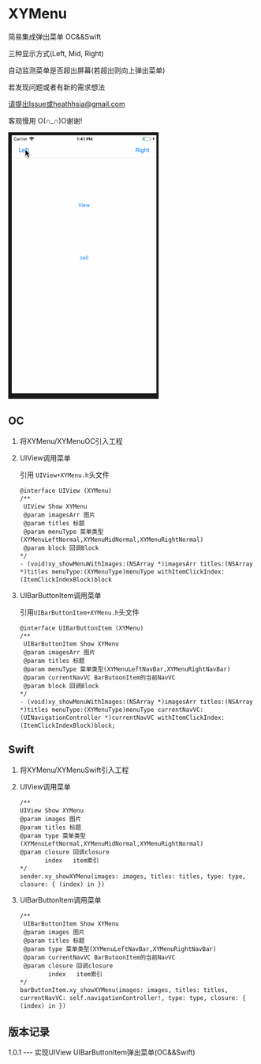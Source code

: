 # XYMenu

简易集成弹出菜单 OC&&Swift

三种显示方式(Left, Mid, Right)

自动监测菜单是否超出屏幕(若超出则向上弹出菜单)

若发现问题或者有新的需求想法

请提出Issue或heathhsia@gmail.com

客观慢用 O(∩_∩)O谢谢!

![demo.gif](img/demo.gif)

## OC
1. 将XYMenu/XYMenuOC引入工程
2. UIView调用菜单 

	引用 ```UIView+XYMenu.h```头文件
	
	````
	@interface UIView (XYMenu)
	/**
	 UIView Show XYMenu
 	 @param imagesArr 图片
 	 @param titles 标题
	 @param menuType 菜单类型 (XYMenuLeftNormal,XYMenuMidNormal,XYMenuRightNormal)
	 @param block 回调Block
 	*/
 	- (void)xy_showMenuWithImages:(NSArray *)imagesArr titles:(NSArray *)titles menuType:(XYMenuType)menuType withItemClickIndex:(ItemClickIndexBlock)block
	````
	
3. UIBarButtonItem调用菜单

	引用```UIBarButtonItem+XYMenu.h```头文件
	
	````
	@interface UIBarButtonItem (XYMenu)
	/**
	 UIBarButtonItem Show XYMenu
 	 @param imagesArr 图片
	 @param titles 标题
	 @param menuType 菜单类型(XYMenuLeftNavBar,XYMenuRightNavBar)
 	 @param currentNavVC BarButoonItem的当前NavVC
 	 @param block 回调Block
 	*/
	- (void)xy_showMenuWithImages:(NSArray *)imagesArr titles:(NSArray *)titles menuType:(XYMenuType)menuType currentNavVC:(UINavigationController *)currentNavVC withItemClickIndex:(ItemClickIndexBlock)block;
	````

## Swift
1. 将XYMenu/XYMenuSwift引入工程
2. UIView调用菜单
	 
	 ```
	/**
	 UIView Show XYMenu
 	 @param images 图片
	 @param titles 标题
	 @param type 菜单类型 (XYMenuLeftNormal,XYMenuMidNormal,XYMenuRightNormal)
 	 @param closure 回调closure 
 	        index   item索引
 	*/
	sender.xy_showXYMenu(images: images, titles: titles, type: type, closure: { (index) in })
	```
	
3. UIBarButtonItem调用菜单
 
	```
	/**
	 UIBarButtonItem Show XYMenu
 	 @param images 图片
	 @param titles 标题
	 @param type 菜单类型(XYMenuLeftNavBar,XYMenuRightNavBar)
 	 @param currentNavVC BarButoonItem的当前NavVC
 	 @param closure 回调closure 
 	        index   item索引
 	*/
	barButtonItem.xy_showXYMenu(images: images, titles: titles, currentNavVC: self.navigationController!, type: type, closure: { (index) in })
	```

## 版本记录
1.0.1 --- 实现UIView UIBarButtonItem弹出菜单(OC&&Swift)
	 

	
